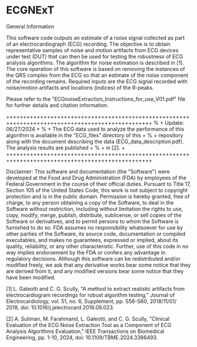 # ECGNExT
General Information

This software code outputs an estimate of a noise signal collected as part of an electrocardiograph (ECG) recording. The objective is to obtain representative samples of noise and motion artifacts from ECG devices under test (DUT) that can then be used for testing the robustness of ECG analysis algorithms. The algorithm for noise estimation is described in [1]. The core operation of this software is based on removing the instances of the QRS complex from the ECG so that an estimate of the noise component of the recording remains. Required inputs are the ECG signal recorded with noise/motion artifacts and locations (indices) of the R-peaks.

Please refer to the "ECGnoiseExtraction_Instructions_for_use_V01.pdf" file for further details and citation information.

+++++++++++++++++++++++++++++++++++++++++++++++++++++++++++++++++++++++++++++++++++++++++++++++++
% + Update: 06/27/2024                                                                                                    +
% + The ECG data used to analyze the performance of this algorithm is available in the "ECG_files" directory of this      + 
% + repository along with the document describing the data (ECG_data_description.pdf). The analysis results are published + % + in [2].                                                                                                               +
+++++++++++++++++++++++++++++++++++++++++++++++++++++++++++++++++++++++++++++++++++++++++++++++++

Disclaimer:
This software and documentation (the "Software") were developed at the Food and Drug Administration (FDA) by employees of the Federal Government in the course of their official duties. Pursuant to Title 17, Section 105 of the United States Code, this work is not subject to copyright protection and is in the public domain. Permission is hereby granted, free of charge, to any person obtaining a copy of the Software, to deal in the Software without restriction, including without limitation the rights to use, copy, modify, merge, publish, distribute, sublicense, or sell copies of the Software or derivatives, and to permit persons to whom the Software is furnished to do so. FDA assumes no responsibility whatsoever for use by other parties of the Software, its source code, documentation or compiled executables, and makes no guarantees, expressed or implied, about its quality, reliability, or any other characteristic. Further, use of this code in no way implies endorsement by the FDA or confers any advantage in regulatory decisions. Although this software can be redistributed and/or modified freely, we ask that any derivative works bear some notice that they are derived from it, and any modified versions bear some notice that they have been modified.

[1] L. Galeotti and C. G. Scully, "A method to extract realistic artifacts from electrocardiogram recordings for robust algorithm testing," Journal of Electrocardiology, vol. 51, no. 6, Supplement, pp. S56-S60, 2018/11/01/ 2018, doi: 10.1016/j.jelectrocard.2018.08.023.

[2] A. Suliman, M. Farahmand, L. Galeotti, and C. G. Scully, "Clinical Evaluation of the ECG Noise Extraction Tool as a Component of ECG Analysis Algorithms Evaluation," IEEE Transactions on Biomedical Engineering, pp. 1-10, 2024, doi: 10.1109/TBME.2024.3386493.
